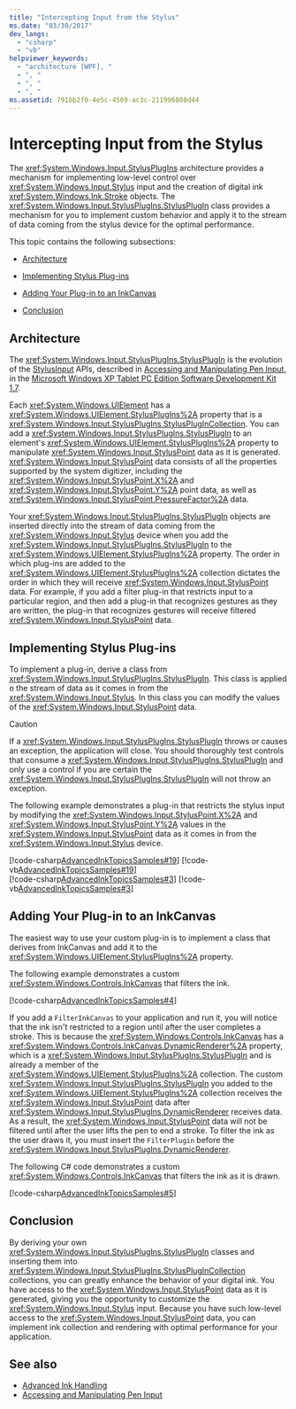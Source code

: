 ```yaml
---
title: "Intercepting Input from the Stylus"
ms.date: "03/30/2017"
dev_langs: 
  - "csharp"
  - "vb"
helpviewer_keywords: 
  - "architecture [WPF], "
  - ", "
  - ", "
  - ", "
ms.assetid: 791bb2f0-4e5c-4569-ac3c-211996808d44
---
```

# Intercepting Input from the Stylus
The <xref:System.Windows.Input.StylusPlugIns> architecture provides a mechanism for implementing low-level control over <xref:System.Windows.Input.Stylus> input and the creation of digital ink <xref:System.Windows.Ink.Stroke> objects. The <xref:System.Windows.Input.StylusPlugIns.StylusPlugIn> class provides a mechanism for you to implement custom behavior and apply it to the stream of data coming from the stylus device for the optimal performance.  
  
 This topic contains the following subsections:  
  
- [Architecture](#Architecture)  
  
- [Implementing Stylus Plug-ins](#ImplementingStylusPlugins)  
  
- [Adding Your Plug-in to an InkCanvas](#AddingYourPluginToAnInkCanvas)  
  
- [Conclusion](#Conclusion)  
  
<a name="Architecture"></a>   
## Architecture  
 The <xref:System.Windows.Input.StylusPlugIns.StylusPlugIn> is the evolution of the [StylusInput](https://go.microsoft.com/fwlink/?LinkId=50753&clcid=0x409) APIs, described in [Accessing and Manipulating Pen Input](https://go.microsoft.com/fwlink/?LinkId=50752&clcid=0x409), in the [Microsoft Windows XP Tablet PC Edition Software Development Kit 1.7](https://go.microsoft.com/fwlink/?linkid=11782&clcid=0x409).  
  
 Each <xref:System.Windows.UIElement> has a <xref:System.Windows.UIElement.StylusPlugIns%2A> property that is a <xref:System.Windows.Input.StylusPlugIns.StylusPlugInCollection>. You can add a <xref:System.Windows.Input.StylusPlugIns.StylusPlugIn> to an element's <xref:System.Windows.UIElement.StylusPlugIns%2A> property to manipulate <xref:System.Windows.Input.StylusPoint> data as it is generated. <xref:System.Windows.Input.StylusPoint> data consists of all the properties supported by the system digitizer, including the <xref:System.Windows.Input.StylusPoint.X%2A> and <xref:System.Windows.Input.StylusPoint.Y%2A> point data, as well as <xref:System.Windows.Input.StylusPoint.PressureFactor%2A> data.  
  
 Your <xref:System.Windows.Input.StylusPlugIns.StylusPlugIn> objects are inserted directly into the stream of data coming from the <xref:System.Windows.Input.Stylus> device when you add the <xref:System.Windows.Input.StylusPlugIns.StylusPlugIn> to the <xref:System.Windows.UIElement.StylusPlugIns%2A> property. The order in which plug-ins are added to the <xref:System.Windows.UIElement.StylusPlugIns%2A> collection dictates the order in which they will receive <xref:System.Windows.Input.StylusPoint> data. For example, if you add a filter plug-in that restricts input to a particular region, and then add a plug-in that recognizes gestures as they are written, the plug-in that recognizes gestures will receive filtered <xref:System.Windows.Input.StylusPoint> data.  
  
<a name="ImplementingStylusPlugins"></a>   
## Implementing Stylus Plug-ins  
 To implement a plug-in, derive a class from <xref:System.Windows.Input.StylusPlugIns.StylusPlugIn>. This class is applied o the stream of data as it comes in from the <xref:System.Windows.Input.Stylus>. In this class you can modify the values of the <xref:System.Windows.Input.StylusPoint> data.  
  
> [!CAUTION]
> If a <xref:System.Windows.Input.StylusPlugIns.StylusPlugIn> throws or causes an exception, the application will close. You should thoroughly test controls that consume a <xref:System.Windows.Input.StylusPlugIns.StylusPlugIn> and only use a control if you are certain the <xref:System.Windows.Input.StylusPlugIns.StylusPlugIn> will not throw an exception.  
  
 The following example demonstrates a plug-in that restricts the stylus input by modifying the <xref:System.Windows.Input.StylusPoint.X%2A> and <xref:System.Windows.Input.StylusPoint.Y%2A> values in the <xref:System.Windows.Input.StylusPoint> data as it comes in from the <xref:System.Windows.Input.Stylus> device.  
  
 [!code-csharp[AdvancedInkTopicsSamples#19](~/samples/snippets/csharp/VS_Snippets_Wpf/AdvancedInkTopicsSamples/CSharp/DynamicRenderer.cs#19)]
 [!code-vb[AdvancedInkTopicsSamples#19](~/samples/snippets/visualbasic/VS_Snippets_Wpf/AdvancedInkTopicsSamples/VisualBasic/DynamicRenderer.vb#19)]  
[!code-csharp[AdvancedInkTopicsSamples#3](~/samples/snippets/csharp/VS_Snippets_Wpf/AdvancedInkTopicsSamples/CSharp/DynamicRenderer.cs#3)]
[!code-vb[AdvancedInkTopicsSamples#3](~/samples/snippets/visualbasic/VS_Snippets_Wpf/AdvancedInkTopicsSamples/VisualBasic/DynamicRenderer.vb#3)]  
  
<a name="AddingYourPluginToAnInkCanvas"></a>   
## Adding Your Plug-in to an InkCanvas  
 The easiest way to use your custom plug-in is to implement a class that derives from InkCanvas and add it to the <xref:System.Windows.UIElement.StylusPlugIns%2A> property.  
  
 The following example demonstrates a custom <xref:System.Windows.Controls.InkCanvas> that filters the ink.  
  
 [!code-csharp[AdvancedInkTopicsSamples#4](~/samples/snippets/csharp/VS_Snippets_Wpf/AdvancedInkTopicsSamples/CSharp/Window1.xaml.cs#4)]  
  
 If you add a `FilterInkCanvas` to your application and run it, you will notice that the ink isn't restricted to a region until after the user completes a stroke. This is because the <xref:System.Windows.Controls.InkCanvas> has a <xref:System.Windows.Controls.InkCanvas.DynamicRenderer%2A> property, which is a <xref:System.Windows.Input.StylusPlugIns.StylusPlugIn> and is already a member of the <xref:System.Windows.UIElement.StylusPlugIns%2A> collection. The custom <xref:System.Windows.Input.StylusPlugIns.StylusPlugIn> you added to the <xref:System.Windows.UIElement.StylusPlugIns%2A> collection receives the <xref:System.Windows.Input.StylusPoint> data after <xref:System.Windows.Input.StylusPlugIns.DynamicRenderer> receives data. As a result, the <xref:System.Windows.Input.StylusPoint> data will not be filtered until after the user lifts the pen to end a stroke. To filter the ink as the user draws it, you must insert the `FilterPlugin` before the <xref:System.Windows.Input.StylusPlugIns.DynamicRenderer>.  
  
 The following C# code demonstrates a custom <xref:System.Windows.Controls.InkCanvas> that filters the ink as it is drawn.  
  
 [!code-csharp[AdvancedInkTopicsSamples#5](~/samples/snippets/csharp/VS_Snippets_Wpf/AdvancedInkTopicsSamples/CSharp/Window1.xaml.cs#5)]  
  
<a name="Conclusion"></a>   
## Conclusion  
 By deriving your own <xref:System.Windows.Input.StylusPlugIns.StylusPlugIn> classes and inserting them into <xref:System.Windows.Input.StylusPlugIns.StylusPlugInCollection> collections, you can greatly enhance the behavior of your digital ink. You have access to the <xref:System.Windows.Input.StylusPoint> data as it is generated, giving you the opportunity to customize the <xref:System.Windows.Input.Stylus> input. Because you have such low-level access to the <xref:System.Windows.Input.StylusPoint> data, you can implement ink collection and rendering with optimal performance for your application.  
  
## See also

- [Advanced Ink Handling](advanced-ink-handling.md)
- [Accessing and Manipulating Pen Input](https://go.microsoft.com/fwlink/?LinkId=50752&clcid=0x409)
